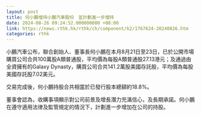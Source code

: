 ```yaml
---
layout: post
title: 何小鵬增持小鵬汽車股份　並計劃進一步增持
date: 2024-08-26 09:24:52.000000000 +08:00
link: https://news.rthk.hk/rthk/ch/component/k2/1767624-20240826.htm
categories: rthk
---
```


小鵬汽車公布，聯合創始人、董事長何小鵬在本月8月21日至23日，已於公開市場購買公司合共100萬股A類普通股，平均價為每股A類普通股27.13港元；及通過由全資擁有的Galaxy Dynasty，購買公司合共141.2萬股美國存託股，平均價為每股美國存託股7.02美元。

交易完成後，何小鵬持股合共相當於已發行股本總額約18.8%。

董事會認為，收購事項顯示對公司前景及增長潛力充滿信心，及長期承諾。何小鵬在遵守適用法律及監管規定的情況下，計劃進一步增加在公司的持股。

